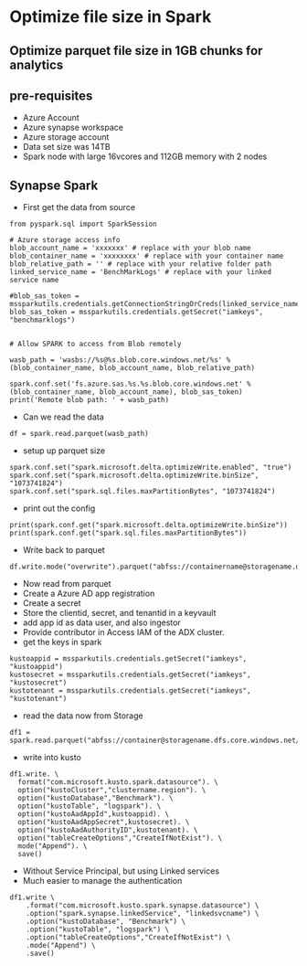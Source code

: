 # Optimize file size in Spark

## Optimize parquet file size in 1GB chunks for analytics

## pre-requisites

- Azure Account
- Azure synapse workspace
- Azure storage account
- Data set size was 14TB
- Spark node with large 16vcores and 112GB memory with 2 nodes

## Synapse Spark

- First get the data from source

```
from pyspark.sql import SparkSession

# Azure storage access info
blob_account_name = 'xxxxxxx' # replace with your blob name
blob_container_name = 'xxxxxxxx' # replace with your container name
blob_relative_path = '' # replace with your relative folder path
linked_service_name = 'BenchMarkLogs' # replace with your linked service name

#blob_sas_token = mssparkutils.credentials.getConnectionStringOrCreds(linked_service_name)
blob_sas_token = mssparkutils.credentials.getSecret("iamkeys", "benchmarklogs")


# Allow SPARK to access from Blob remotely

wasb_path = 'wasbs://%s@%s.blob.core.windows.net/%s' % (blob_container_name, blob_account_name, blob_relative_path)

spark.conf.set('fs.azure.sas.%s.%s.blob.core.windows.net' % (blob_container_name, blob_account_name), blob_sas_token)
print('Remote blob path: ' + wasb_path)
```

- Can we read the data

```
df = spark.read.parquet(wasb_path)
```

- setup up parquet size

```
spark.conf.set("spark.microsoft.delta.optimizeWrite.enabled", "true")
spark.conf.set("spark.microsoft.delta.optimizeWrite.binSize", "1073741824")
spark.conf.set("spark.sql.files.maxPartitionBytes", "1073741824")
```

- print out the config

```
print(spark.conf.get("spark.microsoft.delta.optimizeWrite.binSize"))
print(spark.conf.get("spark.sql.files.maxPartitionBytes"))
```

- Write back to parquet

```
df.write.mode("overwrite").parquet("abfss://containername@storagename.dfs.core.windows.net/bechmarklogs1/")
```

- Now read from parquet
- Create a Azure AD app registration
- Create a secret
- Store the clientid, secret, and tenantid in a keyvault
- add app id as data user, and also ingestor
- Provide contributor in Access IAM of the ADX cluster.
- get the keys in spark

```
kustoappid = mssparkutils.credentials.getSecret("iamkeys", "kustoappid")
kustosecret = mssparkutils.credentials.getSecret("iamkeys", "kustosecret")
kustotenant = mssparkutils.credentials.getSecret("iamkeys", "kustotenant")
```

- read the data now from Storage

```
df1 = spark.read.parquet("abfss://container@storagename.dfs.core.windows.net/bechmarklogs1/")
```

- write into kusto

```
df1.write. \
  format("com.microsoft.kusto.spark.datasource"). \
  option("kustoCluster","clustername.region"). \
  option("kustoDatabase","Benchmark"). \
  option("kustoTable", "logspark"). \
  option("kustoAadAppId",kustoappid). \
  option("kustoAadAppSecret",kustosecret). \
  option("kustoAadAuthorityID",kustotenant). \
  option("tableCreateOptions","CreateIfNotExist"). \
  mode("Append"). \
  save()
```

- Without Service Principal, but using Linked services
- Much easier to manage the authentication

```
df1.write \
    .format("com.microsoft.kusto.spark.synapse.datasource") \
    .option("spark.synapse.linkedService", "linkedsvcname") \
    .option("kustoDatabase", "Benchmark") \
    .option("kustoTable", "logspark") \
    .option("tableCreateOptions","CreateIfNotExist") \
    .mode("Append") \
    .save()
```
